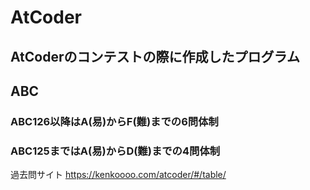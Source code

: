 # AtCoder
## AtCoderのコンテストの際に作成したプログラム


## ABC
### ABC126以降はA(易)からF(難)までの6問体制
### ABC125まではA(易)からD(難)までの4問体制




過去問サイト
https://kenkoooo.com/atcoder/#/table/

